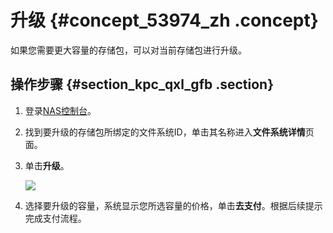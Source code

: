 # 升级 {#concept_53974_zh .concept}

如果您需要更大容量的存储包，可以对当前存储包进行升级。

## 操作步骤 {#section_kpc_qxl_gfb .section}

1.  登录[NAS控制台](https://nas.console.aliyun.com/)。
2.  找到要升级的存储包所绑定的文件系统ID，单击其名称进入**文件系统详情**页面。
3.  单击**升级**。

    ![](http://static-aliyun-doc.oss-cn-hangzhou.aliyuncs.com/assets/img/18688/153805469212703_zh-CN.png)

4.  选择要升级的容量，系统显示您所选容量的价格，单击**去支付**。根据后续提示完成支付流程。

